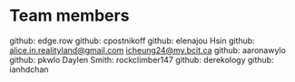# Team members
github: edge.row 
github: cpostnikoff 
github: elenajou 
Hsin
github: alice.in.realityland@gmail.com
icheung24@my.bcit.ca
github: aaronawylo 
github: pkwlo 
Daylen Smith: rockclimber147
github: derekology
github: ianhdchan